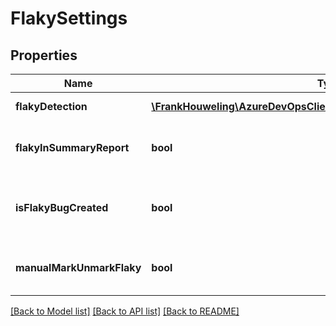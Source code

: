 # FlakySettings

## Properties
Name | Type | Description | Notes
------------ | ------------- | ------------- | -------------
**flakyDetection** | [**\FrankHouweling\AzureDevOpsClient\TestResults\Model\FlakyDetection**](FlakyDetection.md) | FlakyDetection defines types of detection. | [optional] 
**flakyInSummaryReport** | **bool** | FlakyInSummaryReport defines flaky data should show in summary report or not. | [optional] 
**isFlakyBugCreated** | **bool** | IsFlakyBugCreated defines if there is any bug that has been created with flaky testresult. | [optional] 
**manualMarkUnmarkFlaky** | **bool** | ManualMarkUnmarkFlaky defines manual marking unmarking of flaky testcase. | [optional] 

[[Back to Model list]](../README.md#documentation-for-models) [[Back to API list]](../README.md#documentation-for-api-endpoints) [[Back to README]](../README.md)


